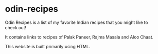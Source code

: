 # odin-recipes
Odin Recipes is a list of my favorite Indian recipes that you might like to check out!

It contains links to recipes of Palak Paneer, Rajma Masala and Aloo Chaat. 

This website is built primarily using HTML. 